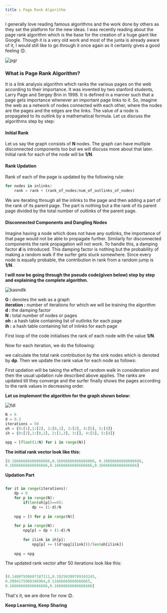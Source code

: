 ```yaml
---
title : Page Rank Algorithm
---
```


I generally love reading famous algorithms and the work done by others as they set the platform for the new ideas. I was recently reading about the page rank algorithm which is the base for the creation of a huge giant like Google. Though it is a very old work and most of the junta is already aware of it, I would still like to go through it once again as it certainly gives a good feeling 😊.

![pgr](https://studywarehouse.com/wp-content/uploads/2019/01/SEO-Metrics-Everything-you-should-know-about.jpg)

### What is Page Rank Algorithm?
It is a link analysis algorithm which ranks the various pages on the web according to their importance. It was invented by two stanford students, Larry Page and Sergey Brin in 1998. It is defined in a manner such that a page gets importance whenever an important page links to it. So, imagine the web as a network of nodes connected with each other, where the nodes are the pages and the edges are the links. The value of a node is propagated to its outlink by a mathematical formula. Let us discuss the algorithms step by step:


#### Initial Rank
Let us say the graph consists of **N** nodes. The graph can have multiple disconnected components too but we will discuss more about that later. Initial rank for each of the node will be **1/N**.

#### Rank Updation
Rank of each of the page is updated by the following rule:

```python
for nodes in inlinks:
    rank = rank + (rank_of_nodes/num_of_outlinks_of_nodes)
```

We are iterating through all the inlinks to the page and then adding a part of the rank of its parent page. The part is nothing but a the rank of its parent page divided by the total number of outlinks of the parent page.


#### Disconnected Components and Dangling Nodes
Imagine having a node which does not have any outlinks, the importance of that page would not be able to propagate further. Similarly for disconnected components the rank propagation will not work. To handle this, a damping factor **d** is introduced. This damping factor is nothing but the probability of making a random walk if the surfer gets stuck somewhere. Since every node is equally probable, the contribution in rank from a random jump is **1/N**.


**I will now be going through the pseudo code(given below) step by step and explaining the complete algorithm.**

![kasndlk](https://1.bp.blogspot.com/--6pKRzP5MwE/Xe93OrMoVtI/AAAAAAAAQKo/smekZZZofS4cMG5DRg96p2w3UX5rhD-iACLcBGAsYHQ/s1600/Screenshot%2B2019-12-10%2Bat%2B4.14.53%2BPM.png)

**G :** denotes the web as a graph <br/>
**iteration :** number of iterations for which we will be training the algorithm <br/>
**d :** the damping factor <br/>
**N :** total number of nodes or pages <br/>
**oh :** a hash table containing list of outlinks for each page <br/>
**ih :** a hash table containing list of inlinks for each page <br/>

First loop of the code initialises the rank of each node with the value **1/N**.

Now for each iteration, we do the following:

we calculate the total rank contribution by the sink nodes which is denoted by **dp**. Then we update the rank value for each node as follows:

First updation will be taking the effect of random walk in consideration and then the usual updation rule described above applies. The ranks are updated till they converge and the surfer finally shows the pages according to the rank values in decreasing order.


**Let us implement the algorithm for the graph shown below:**

![fdl](https://i0.wp.com/www.techiedelight.com/wp-content/uploads/2016/11/Directed-Graph.png?zoom=2.625&resize=350%2C309&ssl=1)


```python
N = 6
d = 0.3 
iterations = 50
oh = {0:[1],1:[2], 2:[0,1], 3:[2], 4:[5], 5:[4]}
ih = {0:[2],1:[0,2], 2:[1,3], 3:[], 4:[5], 5:[4]}
```

```python
opg = [float(1/N) for i in range(N)]
```

**The initial rank vector look like this:**

```python
[0.16666666666666666,0.16666666666666666, 0.16666666666666666, 
0.16666666666666666,0.16666666666666666,0.16666666666666666]
```

**Updation Part**

```python

for it in range(iterations):
    dp = 0
    for p in range(N):
        if(len(oh[p])==0):
            dp += (1-d)/N      
            
    npg = [0 for p in range(N)]
    
    for p in range(N):
        npg[p] = dp + (1-d)/N
        
        for ilink in ih[p]:
            npg[p] += ((d*opg[ilink]))/len(oh[ilink])
    
    opg = npg   

```

The updated rank vector after 50 iterations look like this:

```python

[0.14807930607187111,0.19250309789343245,
0.2094175960346964,0.11666666666666665,
0.16666666666666666,0.16666666666666666]

```

That's it, we are done for now 😊.

**Keep Learning, Keep Sharing**
